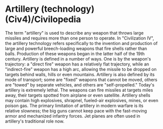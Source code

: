 # Artillery (technology) (Civ4)/Civilopedia

The term "artillery" is used to describe any weapon that throws large missiles and requires more than one person to operate. In "Civilization IV", the artillery technology refers specifically to the invention and production of large and powerful breech-loading weapons that fire shells rather than balls. Production of these weapons began in the latter half of the 19th century.
Artillery is defined in a number of ways. One is by the weapon's trajectory: a "direct fire" weapon has a relatively flat trajectory, while an "indirect-fire" weapon has a high arc, allowing the missile to be dropped on targets behind walls, hills or even mountains. Artillery is also defined by its mode of transport; some are "fixed" weapons that cannot be moved, others are "towed" by separate vehicles, and others are "self-propelled."
Today's artillery is extremely lethal. The weapons can fire missiles at targets miles away, their targets spotted from airplane or even satellite. Artillery shells may contain high explosives, shrapnel, fueled-air explosives, mines, or even poison gas. The primary limitation of artillery in modern warfare is its relative slowness; the big guns cannot keep pace with the fast-moving armor and mechanized infantry forces. Jet planes are often used in artillery's traditional role now.